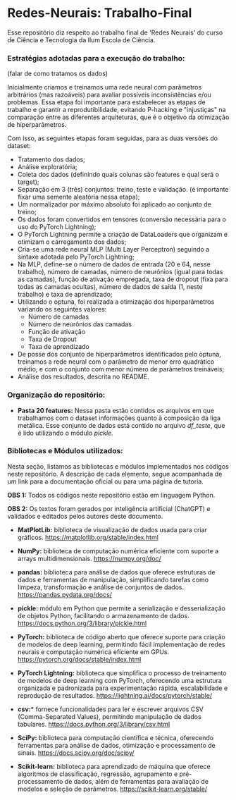 # Redes-Neurais: Trabalho-Final
Esse repositório diz respeito ao trabalho final de 'Redes Neurais' do curso de Ciência e Tecnologia da Ilum Escola de Ciência.

### Estratégias adotadas para a execução do trabalho:
(falar de como tratamos os dados)

Inicialmente criamos e treinamos uma rede neural com parâmetros arbitrários (mas razoáveis) para avaliar possíveis inconsistências e/ou problemas. Essa etapa foi importante para estabelecer as etapas de trabalho e garantir a reprodutibilidade, evitando P-hacking e "injustiças" na comparação entre as diferentes arquiteturas, que é o objetivo da otimização de hiperparâmetros.

Com isso, as seguintes etapas foram seguidas, para as duas versões do dataset:

* Tratamento dos dados;
* Análise exploratória;
* Coleta dos dados (definindo quais colunas são features e qual será o target);
* Separação em 3 (três) conjuntos: treino, teste e validação. (é importante fixar uma semente aleatória nessa etapa);
* Um normalizador por máximo absoluto foi aplicado ao conjunto de treino;
* Os dados foram convertidos em tensores (conversão necessária para o uso do PyTorch Lightning);
* O PyTorch Lightning permite a criação de DataLoaders que organizam e otimizam o carregamento dos dados;
* Cria-se uma rede neural MLP (Multi Layer Perceptron) seguindo a sintaxe adotada pelo PyTorch Lightning;
* Na MLP, define-se o número de dados de entrada (20 e 64, nesse trabalho), número de camadas, número de neurônios (igual para todas as camadas), função de ativação empregada, taxa de dropout (fixa para todas as camadas ocultas), número de dados de saída (1, neste trabalho) e taxa de aprendizado;
* Utilizando o optuna, foi realizada a otimização dos hiperparâmetros variando os seguintes valores:
  * Número de camadas
  * Número de neurônios das camadas
  * Função de ativação
  * Taxa de Dropout
  * Taxa de aprendizado
* De posse dos conjunto de hiperparâmetros identificados pelo optuna, treinamos a rede neural com o parâmetro de menor erro quadrático médio, e com o conjunto com menor número de parâmetros treináveis;
* Análise dos resultados, descrita no README.
  
### Organização do repositório:
* __Pasta 20 features:__ Nessa pasta estão contidos os arquivos em que trabalhamos com o dataset informações quanto à composição da liga metálica. Esse conjunto de dados está contido no arquivo _df_teste_, que é lido utilizando o módulo _pickle_.

### Bibliotecas e Módulos utilizados:
Nesta seção, listamos as bibliotecas e módulos implementados nos códigos neste repositório. A descrição de cada elemento, segue acompanhada de um link para a documentação oficial ou para uma página de tutoria.

__OBS 1:__ Todos os códigos neste repositório estão em linguagem Python.

__OBS 2:__ Os textos foram gerados por inteligência artificial (ChatGPT) e validados e editados pelos autores deste documento.

* __MatPlotLib:__ biblioteca de visualização de dados usada para criar gráficos. https://matplotlib.org/stable/index.html
  
* __NumPy:__ biblioteca de computação numérica eficiente com suporte a arrays multidimensionais. https://numpy.org/doc/
  
* __pandas:__ biblioteca para análise de dados que oferece estruturas de dados e ferramentas de manipulação, simplificando tarefas como limpeza, transformação e análise de conjuntos de dados.
https://pandas.pydata.org/docs/
  
* __pickle:__  módulo em Python que permite a serialização e desserialização de objetos Python, facilitando o armazenamento de dados.
  https://docs.python.org/3/library/pickle.html
  
* __PyTorch:__ biblioteca de código aberto que oferece suporte para criação de modelos de deep learning, permitindo fácil implementação de redes neurais e computação numérica eficiente em GPUs. https://pytorch.org/docs/stable/index.html
  
* __PyTorch Lightning:__ biblioteca que simplifica o processo de treinamento de modelos de deep learning com PyTorch, oferecendo uma estrutura organizada e padronizada para experimentação rápida, escalabilidade e reprodução de resultados.
  https://lightning.ai/docs/pytorch/stable/

* __csv:__* fornece funcionalidades para ler e escrever arquivos CSV (Comma-Separated Values), permitindo manipulação de dados tabulares.
  https://docs.python.org/3/library/csv.html

* __SciPy:__ biblioteca para computação científica e técnica, oferecendo ferramentas para análise de dados, otimização e processamento de sinais.
  https://docs.scipy.org/doc/scipy/

* __Scikit-learn:__ biblioteca para aprendizado de máquina que oferece algoritmos de classificação, regressão, agrupamento e pré-processamento de dados, além de ferramentas para avaliação de modelos e seleção de parâmetros.
  https://scikit-learn.org/stable/
